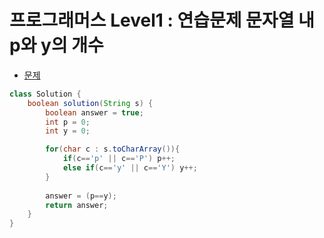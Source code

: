 # 프로그래머스 Level1 : 연습문제 문자열 내 p와 y의 개수

- [문제](https://programmers.co.kr/learn/courses/30/lessons/12916)

```java
class Solution {
    boolean solution(String s) {
        boolean answer = true;
        int p = 0;
        int y = 0;

        for(char c : s.toCharArray()){
            if(c=='p' || c=='P') p++;
            else if(c=='y' || c=='Y') y++;
        }
        
        answer = (p==y);
        return answer;
    }
}
```